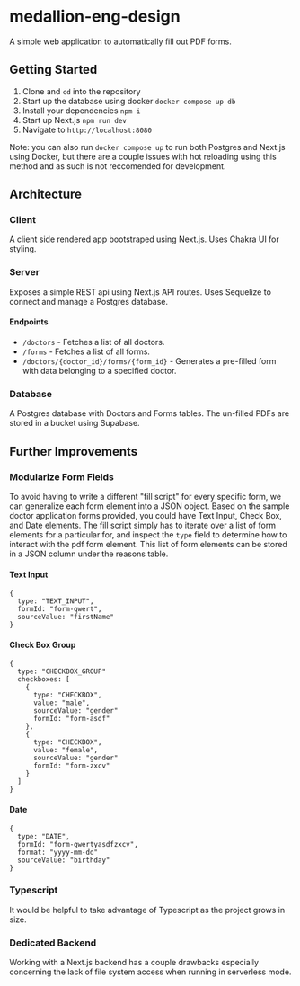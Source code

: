 # medallion-eng-design

A simple web application to automatically fill out PDF forms.

## Getting Started

1. Clone and `cd` into the repository
2. Start up the database using docker `docker compose up db`
3. Install your dependencies `npm i`
4. Start up Next.js `npm run dev`
5. Navigate to `http://localhost:8080`

Note: you can also run `docker compose up` to run both Postgres and Next.js using Docker, but there are a couple issues with hot reloading using this method and as such is not reccomended for development.

## Architecture

### Client

A client side rendered app bootstraped using Next.js. Uses Chakra UI for styling.

### Server

Exposes a simple REST api using Next.js API routes. Uses Sequelize to connect and manage a Postgres database.

#### Endpoints

- `/doctors` - Fetches a list of all doctors.
- `/forms` - Fetches a list of all forms.
- `/doctors/{doctor_id}/forms/{form_id}` - Generates a pre-filled form with data belonging to a specified doctor.

### Database

A Postgres database with Doctors and Forms tables. The un-filled PDFs are stored in a bucket using Supabase.

## Further Improvements

### Modularize Form Fields

To avoid having to write a different "fill script" for every specific form, we can generalize each form element into a JSON object. Based on the sample doctor application forms provided, you could have Text Input, Check Box, and Date elements. The fill script simply has to iterate over a list of form elements for a particular for, and inspect the `type` field to determine how to interact with the pdf form element. This list of form elements can be stored in a JSON column under the reasons table.

#### Text Input

```
{
  type: "TEXT_INPUT",
  formId: "form-qwert",
  sourceValue: "firstName"
}
```

#### Check Box Group
```
{
  type: "CHECKBOX_GROUP"
  checkboxes: [
    {
      type: "CHECKBOX",
      value: "male",
      sourceValue: "gender"
      formId: "form-asdf"
    },
    {
      type: "CHECKBOX",
      value: "female",
      sourceValue: "gender"
      formId: "form-zxcv"
    }
  ]
}
```
#### Date
```
{
  type: "DATE",
  formId: "form-qwertyasdfzxcv",
  format: "yyyy-mm-dd"
  sourceValue: "birthday"
}
```
### Typescript

It would be helpful to take advantage of Typescript as the project grows in size.

### Dedicated Backend

Working with a Next.js backend has a couple drawbacks especially concerning the lack of file system access when running in serverless mode.
